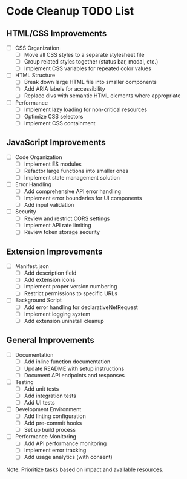 # Code Cleanup TODO List

## HTML/CSS Improvements
- [ ] CSS Organization
  - [ ] Move all CSS styles to a separate stylesheet file
  - [ ] Group related styles together (status bar, modal, etc.)
  - [ ] Implement CSS variables for repeated color values

- [ ] HTML Structure
  - [ ] Break down large HTML file into smaller components
  - [ ] Add ARIA labels for accessibility
  - [ ] Replace divs with semantic HTML elements where appropriate

- [ ] Performance
  - [ ] Implement lazy loading for non-critical resources
  - [ ] Optimize CSS selectors
  - [ ] Implement CSS containment

## JavaScript Improvements
- [ ] Code Organization
  - [ ] Implement ES modules
  - [ ] Refactor large functions into smaller ones
  - [ ] Implement state management solution

- [ ] Error Handling
  - [ ] Add comprehensive API error handling
  - [ ] Implement error boundaries for UI components
  - [ ] Add input validation

- [ ] Security
  - [ ] Review and restrict CORS settings
  - [ ] Implement API rate limiting
  - [ ] Review token storage security

## Extension Improvements
- [ ] Manifest.json
  - [ ] Add description field
  - [ ] Add extension icons
  - [ ] Implement proper version numbering
  - [ ] Restrict permissions to specific URLs

- [ ] Background Script
  - [ ] Add error handling for declarativeNetRequest
  - [ ] Implement logging system
  - [ ] Add extension uninstall cleanup

## General Improvements
- [ ] Documentation
  - [ ] Add inline function documentation
  - [ ] Update README with setup instructions
  - [ ] Document API endpoints and responses

- [ ] Testing
  - [ ] Add unit tests
  - [ ] Add integration tests
  - [ ] Add UI tests

- [ ] Development Environment
  - [ ] Add linting configuration
  - [ ] Add pre-commit hooks
  - [ ] Set up build process

- [ ] Performance Monitoring
  - [ ] Add API performance monitoring
  - [ ] Implement error tracking
  - [ ] Add usage analytics (with consent)

Note: Prioritize tasks based on impact and available resources. 
